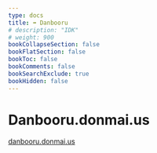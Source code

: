 ```yaml
---
type: docs
title: ➡️ Danbooru
# description: "IDK"
# weight: 900
bookCollapseSection: false
bookFlatSection: false
bookToc: false
bookComments: false
bookSearchExclude: true
bookHidden: false
---
```


# Danbooru.donmai.us

[danbooru.donmai.us](https://danbooru.donmai.us?nt)
